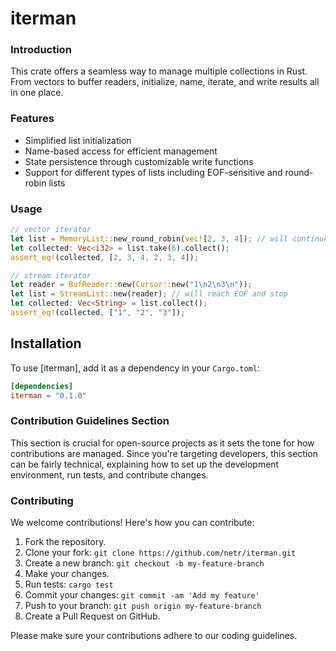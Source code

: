 # iterman

### Introduction
This crate offers a seamless way to manage multiple collections in Rust. From vectors to buffer readers, initialize, name, iterate, and write results all in one place.

### Features
- Simplified list initialization
- Name-based access for efficient management
- State persistence through customizable write functions
- Support for different types of lists including EOF-sensitive and round-robin lists

### Usage
```rust
// vector iterator
let list = MemoryList::new_round_robin(vec![2, 3, 4]); // will continue infinitely
let collected: Vec<i32> = list.take(6).collect();
assert_eq!(collected, [2, 3, 4, 2, 3, 4]);

// stream iterator
let reader = BufReader::new(Cursor::new("1\n2\n3\n"));
let list = StreamList::new(reader); // will reach EOF and stop
let collected: Vec<String> = list.collect();
assert_eq!(collected, ["1", "2", "3"]);
```

## Installation

To use [iterman], add it as a dependency in your `Cargo.toml`:

```toml
[dependencies]
iterman = "0.1.0"
```

### Contribution Guidelines Section

This section is crucial for open-source projects as it sets the tone for how contributions are managed. Since you're targeting developers, this section can be fairly technical, explaining how to set up the development environment, run tests, and contribute changes.

### Contributing

We welcome contributions! Here's how you can contribute:

1. Fork the repository.
2. Clone your fork: `git clone https://github.com/netr/iterman.git`
3. Create a new branch: `git checkout -b my-feature-branch`
4. Make your changes.
5. Run tests: `cargo test`
6. Commit your changes: `git commit -am 'Add my feature'`
7. Push to your branch: `git push origin my-feature-branch`
8. Create a Pull Request on GitHub.

Please make sure your contributions adhere to our coding guidelines.
